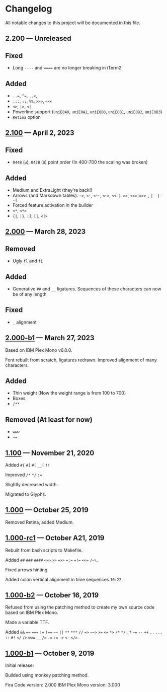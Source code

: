 # Changelog
All notable changes to this project will be documented in this file.

## 2.200 — Unreleased

## Fixed

* Long `----` and `====` are no longer breaking in iTerm2

## Added

* `..=`, `^=`, `..<`,
* `:::`, `;;`, `%%`, `>>>`, `<<<`
* `<>`, `|>`, `<|`
* Powerline support (`uniE0A0`, `uniE0A2`, `uniE0B0`, `uniE0B1`, `uniE0B2`, `uniE0B3`)
* `Retina` option

## [2.100] — April 2, 2023

## Fixed

* `044B` (`ы`), `042B` (`Ы`) point order (In 400-700 the scaling was broken)

## Added

* Medium and ExtraLight (they're back!)
* Arrows (and Markdown tables). `~>`, `<~`, `<~~`, `<~>`, `<<-|->>`, `<<=|=>> `, `|--|--|`
* Forced feature activation in the builder
* `<*`, `<*>`
* `{|`, `|}`, `|]`, `[|`, `<|>`

## [2.000] — March 28, 2023

## Removed

* Ugly `fl` and `fi`

## Added

* Generative `##` and `__` ligatures. Sequences of these characters can now be of any length

## Fixed

* `_` alignment

## [2.000-b1] — March 27, 2023

Based on IBM Plex Mono v6.0.0.

Font rebuilt from scratch, ligatures redrawn. Improved alignment of many characters.

## Added

* Thin weight (Now the weight range is from 100 to 700)
* Boxes
* `/**`

## Removed (At least for now)

* `www`
* `~=`

## [1.100] — November 21, 2020

Added `#{` `#[` `#(` `__(` `!!`

Improved `/*` `*/` `:=`

Slightly decreased width.

Migrated to Glyphs.

## [1.000] — October 25, 2019

Removed Retina, added Medium.

## [1.000-rc1] — October A21, 2019

Rebuilt from bash scripts to Makefile.

Added `##` `###` `####` `<=>` `>>` `=>>` `=:=` `=!=` `<<=` `/~\`.

Fixed arrows hinting.

Added colon vertical alignment in time sequences `10:22`.

## [1.000-b2] — October 16, 2019

Refused from using the patching method to create my own source code based on IBM Plex Mono.

Made a variable TTF.

Added `&&` `==` `===` `!=` `!==` `~~` `||` `**` `***` `//` `=>` `~~>` `>=` `<=` `*>` `/*` `*/` `.?` `~=` `--` `++` `..` `...` `::` `#!` `</` `/>` `www` `__` `/=` `.=` `:=` `->` `<-` `</>`.

## [1.000-b1] — October 9, 2019

Initial release:

Builded using monkey patching method.

Fira Code version: 2.000
IBM Plex Mono version: 3.000

[1.000-b1]: https://github.com/mishamyrt/Lilex/releases/tag/1.000-beta

[1.000-b2]: https://github.com/mishamyrt/Lilex/releases/tag/1.000-beta2

[1.000-rc1]: https://github.com/mishamyrt/Lilex/releases/tag/1.000-rc1

[1.000]: https://github.com/mishamyrt/Lilex/releases/tag/1.000

[1.100]: https://github.com/mishamyrt/Lilex/releases/tag/1.100

[2.000-b1]: https://github.com/mishamyrt/Lilex/releases/tag/2.000-b1

[2.000]: https://github.com/mishamyrt/Lilex/releases/tag/2.000

[2.100]: https://github.com/mishamyrt/Lilex/releases/tag/2.100
